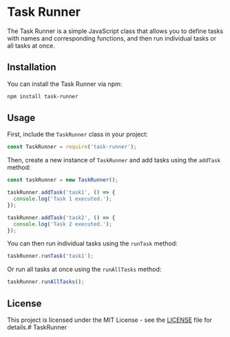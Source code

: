 # Task Runner

The Task Runner is a simple JavaScript class that allows you to define tasks with names and corresponding functions, and then run individual tasks or all tasks at once.

## Installation

You can install the Task Runner via npm:

```bash
npm install task-runner
```

## Usage

First, include the `TaskRunner` class in your project:

```javascript
const TaskRunner = require('task-runner');
```

Then, create a new instance of `TaskRunner` and add tasks using the `addTask` method:

```javascript
const taskRunner = new TaskRunner();

taskRunner.addTask('task1', () => {
  console.log('Task 1 executed.');
});

taskRunner.addTask('task2', () => {
  console.log('Task 2 executed.');
});
```

You can then run individual tasks using the `runTask` method:

```javascript
taskRunner.runTask('task1');
```

Or run all tasks at once using the `runAllTasks` method:

```javascript
taskRunner.runAllTasks();
```

## License

This project is licensed under the MIT License - see the [LICENSE](LICENSE) file for details.#   T a s k R u n n e r  
 